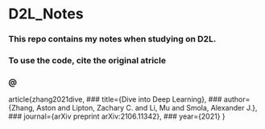 # D2L_Notes
### This repo contains my notes when studying on D2L.
### To use the code, cite the original atricle 
### @
article{zhang2021dive,
    ### title={Dive into Deep Learning},
    ### author={Zhang, Aston and Lipton, Zachary C. and Li, Mu and Smola, Alexander J.},
    ### journal={arXiv preprint arXiv:2106.11342},
    ### year={2021}
}